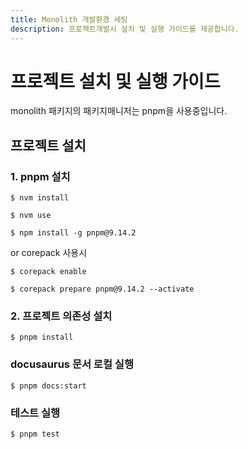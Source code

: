 ```yaml
---
title: Monolith 개발환경 세팅
description: 프로젝트개발시 설치 및 실행 가이드를 제공합니다.
---
```



# 프로젝트 설치 및 실행 가이드
monolith 패키지의 패키지매니저는 pnpm을 사용중입니다. 

## 프로젝트 설치

### 1. pnpm 설치 

```
$ nvm install
```

```
$ nvm use
```

```
$ npm install -g pnpm@9.14.2
```

or corepack 사용시

```
$ corepack enable
```

```
$ corepack prepare pnpm@9.14.2 --activate
```

### 2. 프로젝트 의존성 설치

```
$ pnpm install
```


### docusaurus 문서 로컬 실행

```
$ pnpm docs:start
```

### 테스트 실행

```
$ pnpm test
```



